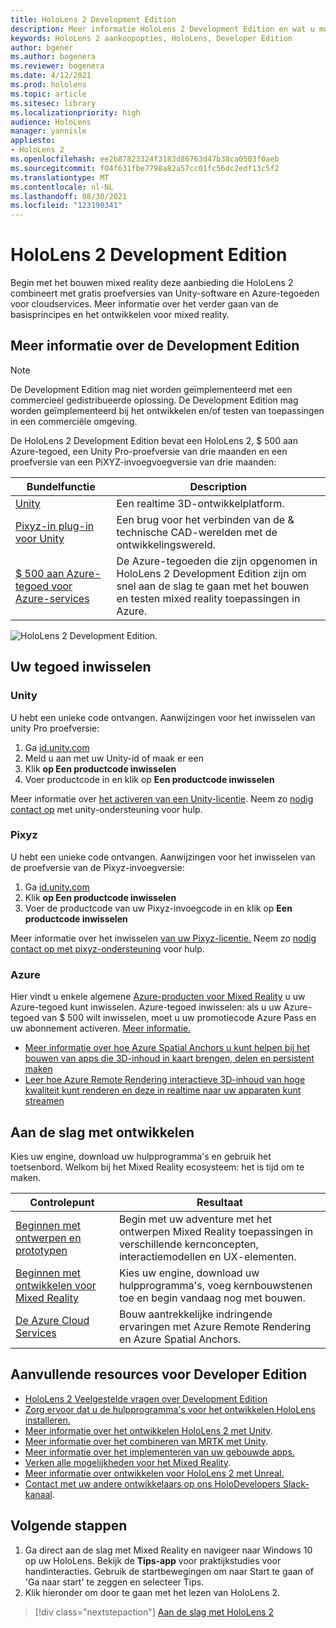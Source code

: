 ```yaml
---
title: HoloLens 2 Development Edition
description: Meer informatie HoloLens 2 Development Edition en wat u moet doen nadat u er zelf een hebt.
keywords: HoloLens 2 aankoopopties, HoloLens, Developer Edition
author: bgener
ms.author: bogenera
ms.reviewer: bogenera
ms.date: 4/12/2021
ms.prod: hololens
ms.topic: article
ms.sitesec: library
ms.localizationpriority: high
audience: HoloLens
manager: yannisle
appliesto:
- HoloLens 2
ms.openlocfilehash: ee2b87823324f3183d86763d47b38ca0503f0aeb
ms.sourcegitcommit: f04f631fbe7798a82a57cc01fc56dc2edf13c5f2
ms.translationtype: MT
ms.contentlocale: nl-NL
ms.lasthandoff: 08/30/2021
ms.locfileid: "123190341"
---
```

# <a name="hololens-2-development-edition"></a>HoloLens 2 Development Edition

Begin met het bouwen mixed reality deze aanbieding die HoloLens 2 combineert met gratis proefversies van Unity-software en Azure-tegoeden voor cloudservices. Meer informatie over het verder gaan van de basisprincipes en het ontwikkelen voor mixed reality.

## <a name="learn-about-the-development-edition"></a>Meer informatie over de Development Edition

> [!NOTE]
> De Development Edition mag niet worden geïmplementeerd met een commercieel gedistribueerde oplossing. De Development Edition mag worden geïmplementeerd bij het ontwikkelen en/of testen van toepassingen in een commerciële omgeving.  

De HoloLens 2 Development Edition bevat een HoloLens 2, $ 500 aan Azure-tegoed, een Unity Pro-proefversie van drie maanden en een proefversie van een PiXYZ-invoegvoegversie van drie maanden:

| Bundelfunctie | Description |
|---|---|
|  [Unity](https://unity.com/) | Een realtime 3D-ontwikkelplatform.   |
|  [Pixyz-in plug-in voor Unity](https://www.pixyz-software.com/plugin/) | Een brug voor het verbinden van de &amp; technische CAD-werelden met de ontwikkelingswereld.   |
| [$ 500 aan Azure-tegoed voor Azure-services](https://azure.microsoft.com/resources/) | De Azure-tegoeden die zijn opgenomen in HoloLens 2 Development Edition zijn om snel aan de slag te gaan met het bouwen en testen mixed reality toepassingen in Azure. |

![HoloLens 2 Development Edition.](./images/hololens-2-dev-ed.png)

## <a name="redeem-your-credits"></a>Uw tegoed inwisselen

### <a name="unity"></a>Unity
U hebt een unieke code ontvangen. Aanwijzingen voor het inwisselen van unity Pro proefversie:
1. Ga [id.unity.com](http://id.unity.com/)
1. Meld u aan met uw Unity-id of maak er een
1. Klik **op Een productcode inwisselen**
1. Voer productcode in en klik op **Een productcode inwisselen**

Meer informatie over [het activeren van een Unity-licentie](https://support.unity3d.com/hc/articles/211438683-How-do-I-activate-my-license-). Neem zo [nodig contact op](https://support.unity3d.com/hc) met unity-ondersteuning voor hulp.  

### <a name="pixyz"></a>Pixyz
U hebt een unieke code ontvangen. Aanwijzingen voor het inwisselen van de proefversie van de Pixyz-invoegversie:
1. Ga [id.unity.com](http://id.unity.com/)
1. Klik **op Een productcode inwisselen**
1. Voer de productcode van uw Pixyz-invoegcode in en klik op **Een productcode inwisselen**

Meer informatie over het inwisselen [van uw Pixyz-licentie.](https://www.pixyz-software.com/documentations/html/2020.1/review/TrialLicense.html) Neem zo [nodig contact op met pixyz-ondersteuning](https://www.pixyz-software.com/support/) voor hulp.

### <a name="azure"></a>Azure
Hier vindt u enkele algemene [Azure-producten voor Mixed Reality](https://azure.microsoft.com/topic/mixed-reality/) u uw Azure-tegoed kunt inwisselen.
Azure-tegoed inwisselen: als u uw Azure-tegoed van $ 500 wilt inwisselen, moet u uw promotiecode Azure Pass en uw abonnement activeren. [Meer informatie.](hololens2-development-edition-faq.yml#how-can-i-redeem-my--500-azure-credit-)

- [Meer informatie over hoe Azure Spatial Anchors u kunt helpen bij het bouwen van apps die 3D-inhoud in kaart brengen, delen en persistent maken](https://azure.microsoft.com/services/spatial-anchors/)
- [Leer hoe Azure Remote Rendering interactieve 3D-inhoud van hoge kwaliteit kunt renderen en deze in realtime naar uw apparaten kunt streamen](https://azure.microsoft.com/services/remote-rendering/)

## <a name="get-started-developing"></a>Aan de slag met ontwikkelen

Kies uw engine, download uw hulpprogramma's en gebruik het toetsenbord. Welkom bij het Mixed Reality ecosysteem: het is tijd om te maken.

|     Controlepunt                              |     Resultaat                                                                                                                    |
|---------------------------------------------|---------------------------------------------------------------------------------------------------------------------------------|
|     [Beginnen met ontwerpen en prototypen](/windows/mixed-reality/design/design)         |     Begin met uw adventure met het ontwerpen Mixed Reality toepassingen in verschillende kernconcepten, interactiemodellen en UX-elementen.     |
|     [Beginnen met ontwikkelen voor Mixed Reality](/windows/mixed-reality/develop/development?tabs=unity)    |     Kies uw engine, download uw hulpprogramma's, voeg kernbouwstenen toe en begin vandaag nog met bouwen.                                  |
|     [De Azure Cloud Services](/windows/mixed-reality/develop/mixed-reality-cloud-services)            |     Bouw aantrekkelijke indringende ervaringen met Azure Remote Rendering en Azure Spatial Anchors.                                 |

## <a name="developer-edition-additional-resources"></a>Aanvullende resources voor Developer Edition

- [HoloLens 2 Veelgestelde vragen over Development Edition](hololens2-development-edition-faq.yml)
- [Zorg ervoor dat u de hulpprogramma's voor het ontwikkelen HoloLens installeren.](/windows/mixed-reality/develop/install-the-tools?tabs=unity)
- [Meer informatie over het ontwikkelen HoloLens 2 met Unity](/windows/mixed-reality/develop/unity/unity-development-overview?tabs=mrtk%2Carr%2Chl2).
- [Meer informatie over het combineren van MRTK met Unity](/windows/mixed-reality/develop/unity/mrtk-getting-started).
- [Meer informatie over het implementeren van uw gebouwde apps.](app-deploy-overview.md)
- [Verken alle mogelijkheden voor het Mixed Reality](/windows/mixed-reality/).
- [Meer informatie over ontwikkelen voor HoloLens 2 met Unreal.](/windows/mixed-reality/develop/unreal/unreal-development-overview?tabs=mrtk%2Casa)
- [Contact met uw andere ontwikkelaars op ons HoloDevelopers Slack-kanaal](https://holodevelopersslack.azurewebsites.net/).

## <a name="next-steps"></a>Volgende stappen

1. Ga direct aan de slag met Mixed Reality en navigeer naar Windows 10 op uw HoloLens. Bekijk de **Tips-app** voor praktijkstudies voor handinteracties. Gebruik de startbewegingen om naar Start te gaan of 'Ga naar start' te zeggen en selecteer Tips.
1. Klik hieronder om door te gaan met het lezen van HoloLens 2.

> [!div class="nextstepaction"]
> [Aan de slag met HoloLens 2](hololens2-basic-usage.md)
